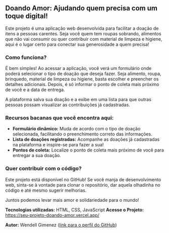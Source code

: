 ## Doando Amor: Ajudando quem precisa com um toque digital!

Este projeto é uma aplicação web desenvolvida para facilitar a doação de itens a pessoas carentes. Seja você quem tem roupas sobrando, alimentos que não vai consumir ou quer contribuir com material de limpeza e higiene, aqui é o lugar certo para conectar sua generosidade a quem precisa!  

### Como funciona? 

É bem simples! Ao acessar a aplicação, você verá um formulário onde poderá selecionar o tipo de doação que deseja fazer. Seja alimento, roupa, brinquedo, material de limpeza ou higiene, basta escolher e preencher os detalhes adicionais. Depois, é só informar o ponto de coleta mais próximo de você e a data de entrega.  

A plataforma salva sua doação e a exibe em uma lista para que outras pessoas possam visualizar as contribuições já cadastradas. 

### Recursos bacanas que você encontra aqui: 

* **Formulário dinâmico:** Muda de acordo com o tipo de doação selecionada, facilitando o preenchimento correto das informações.
* **Lista de doações registradas:** Acompanhe as doações já cadastradas na plataforma e inspire-se para fazer a sua!
* **Pontos de coleta:** Localize o ponto de coleta mais próximo de você para entregar a sua doação.  

### Quer contribuir com o código? ️

Este projeto está disponível no GitHub! Se você manja de desenvolvimento web, sinta-se à vontade para clonar o repositório, dar aquela olhadinha no código e até mesmo sugerir melhorias. 

Juntos podemos levar mais amor e solidariedade para o mundo! 

**Tecnologias utilizadas:** HTML, CSS, JavaScript
**Acesse o Projeto:** https://seu-projeto-doando-amor.vercel.app/

**Autor:** Wendell Gimenez ([link para o perfil do GitHub](https://github.com/wendellgimenez))
